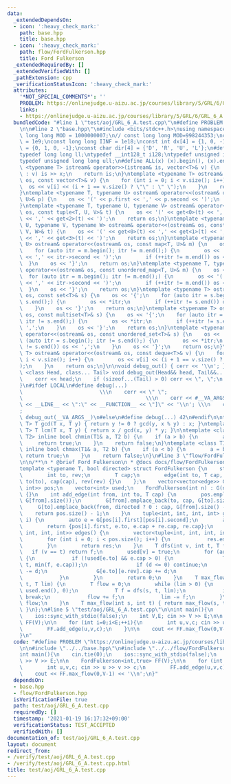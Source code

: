 ```yaml
---
data:
  _extendedDependsOn:
  - icon: ':heavy_check_mark:'
    path: base.hpp
    title: base.hpp
  - icon: ':heavy_check_mark:'
    path: flow/FordFulkerson.hpp
    title: Ford Fulkerson
  _extendedRequiredBy: []
  _extendedVerifiedWith: []
  _pathExtension: cpp
  _verificationStatusIcon: ':heavy_check_mark:'
  attributes:
    '*NOT_SPECIAL_COMMENTS*': ''
    PROBLEM: https://onlinejudge.u-aizu.ac.jp/courses/library/5/GRL/6/GRL_6_A
    links:
    - https://onlinejudge.u-aizu.ac.jp/courses/library/5/GRL/6/GRL_6_A
  bundledCode: "#line 1 \"test/aoj/GRL_6_A.test.cpp\"\n#define PROBLEM \"https://onlinejudge.u-aizu.ac.jp/courses/library/5/GRL/6/GRL_6_A\"\
    \n\n#line 2 \"base.hpp\"\n#include <bits/stdc++.h>\nusing namespace std;\nconst\
    \ long long MOD = 1000000007;\n// const long long MOD=998244353;\nconst int INF\
    \ = 1e9;\nconst long long IINF = 1e18;\nconst int dx[4] = {1, 0, -1, 0}, dy[4]\
    \ = {0, 1, 0, -1};\nconst char dir[4] = {'D', 'R', 'U', 'L'};\n#define LOCAL\n\
    typedef long long ll;\ntypedef __int128_t i128;\ntypedef unsigned int uint;\n\
    typedef unsigned long long ull;\n#define ALL(x) (x).begin(), (x).end()\n\ntemplate\
    \ <typename T> istream& operator>>(istream& is, vector<T>& v) {\n    for (T& x\
    \ : v) is >> x;\n    return is;\n}\ntemplate <typename T> ostream& operator<<(ostream&\
    \ os, const vector<T>& v) {\n    for (int i = 0; i < v.size(); i++) {\n      \
    \  os << v[i] << (i + 1 == v.size() ? \"\" : \" \");\n    }\n    return os;\n\
    }\ntemplate <typename T, typename U> ostream& operator<<(ostream& os, const pair<T,\
    \ U>& p) {\n    os << '(' << p.first << ',' << p.second << ')';\n    return os;\n\
    }\ntemplate <typename T, typename U, typename V> ostream& operator<<(ostream&\
    \ os, const tuple<T, U, V>& t) {\n    os << '(' << get<0>(t) << ',' << get<1>(t)\
    \ << ',' << get<2>(t) << ')';\n    return os;\n}\ntemplate <typename T, typename\
    \ U, typename V, typename W> ostream& operator<<(ostream& os, const tuple<T, U,\
    \ V, W>& t) {\n    os << '(' << get<0>(t) << ',' << get<1>(t) << ',' << get<2>(t)\
    \ << ',' << get<3>(t) << ')';\n    return os;\n}\ntemplate <typename T, typename\
    \ U> ostream& operator<<(ostream& os, const map<T, U>& m) {\n    os << '{';\n\
    \    for (auto itr = m.begin(); itr != m.end();) {\n        os << '(' << itr->first\
    \ << ',' << itr->second << ')';\n        if (++itr != m.end()) os << ',';\n  \
    \  }\n    os << '}';\n    return os;\n}\ntemplate <typename T, typename U> ostream&\
    \ operator<<(ostream& os, const unordered_map<T, U>& m) {\n    os << '{';\n  \
    \  for (auto itr = m.begin(); itr != m.end();) {\n        os << '(' << itr->first\
    \ << ',' << itr->second << ')';\n        if (++itr != m.end()) os << ',';\n  \
    \  }\n    os << '}';\n    return os;\n}\ntemplate <typename T> ostream& operator<<(ostream&\
    \ os, const set<T>& s) {\n    os << '{';\n    for (auto itr = s.begin(); itr !=\
    \ s.end();) {\n        os << *itr;\n        if (++itr != s.end()) os << ',';\n\
    \    }\n    os << '}';\n    return os;\n}\ntemplate <typename T> ostream& operator<<(ostream&\
    \ os, const multiset<T>& s) {\n    os << '{';\n    for (auto itr = s.begin();\
    \ itr != s.end();) {\n        os << *itr;\n        if (++itr != s.end()) os <<\
    \ ',';\n    }\n    os << '}';\n    return os;\n}\ntemplate <typename T> ostream&\
    \ operator<<(ostream& os, const unordered_set<T>& s) {\n    os << '{';\n    for\
    \ (auto itr = s.begin(); itr != s.end();) {\n        os << *itr;\n        if (++itr\
    \ != s.end()) os << ',';\n    }\n    os << '}';\n    return os;\n}\ntemplate <typename\
    \ T> ostream& operator<<(ostream& os, const deque<T>& v) {\n    for (int i = 0;\
    \ i < v.size(); i++) {\n        os << v[i] << (i + 1 == v.size() ? \"\" : \" \"\
    );\n    }\n    return os;\n}\n\nvoid debug_out() { cerr << '\\n'; }\ntemplate\
    \ <class Head, class... Tail> void debug_out(Head&& head, Tail&&... tail) {\n\
    \    cerr << head;\n    if (sizeof...(Tail) > 0) cerr << \", \";\n    debug_out(move(tail)...);\n\
    }\n#ifdef LOCAL\n#define debug(...)                                          \
    \                         \\\n    cerr << \" \";                             \
    \                                        \\\n    cerr << #__VA_ARGS__ << \" :[\"\
    \ << __LINE__ << \":\" << __FUNCTION__ << \"]\" << '\\n'; \\\n    cerr << \" \"\
    ;                                                                     \\\n   \
    \ debug_out(__VA_ARGS__)\n#else\n#define debug(...) 42\n#endif\n\ntemplate <typename\
    \ T> T gcd(T x, T y) { return y != 0 ? gcd(y, x % y) : x; }\ntemplate <typename\
    \ T> T lcm(T x, T y) { return x / gcd(x, y) * y; }\n\ntemplate <class T1, class\
    \ T2> inline bool chmin(T1& a, T2 b) {\n    if (a > b) {\n        a = b;\n   \
    \     return true;\n    }\n    return false;\n}\ntemplate <class T1, class T2>\
    \ inline bool chmax(T1& a, T2 b) {\n    if (a < b) {\n        a = b;\n       \
    \ return true;\n    }\n    return false;\n}\n#line 3 \"flow/FordFulkerson.hpp\"\
    \n\n/**\n * @brief Ford Fulkerson\n * @docs docs/flow/FordFulkerson.md\n */\n\
    template <typename T, bool directed> struct FordFulkerson {\n    struct edge {\n\
    \        int to, rev;\n        T cap;\n        edge(int to, T cap, int rev) :\
    \ to(to), cap(cap), rev(rev) {}\n    };\n    vector<vector<edge>> G;\n    vector<pair<int,\
    \ int>> pos;\n    vector<int> used;\n    FordFulkerson(int n) : G(n), used(n)\
    \ {}\n    int add_edge(int from, int to, T cap) {\n        pos.emplace_back(from,\
    \ G[from].size());\n        G[from].emplace_back(to, cap, G[to].size());\n   \
    \     G[to].emplace_back(from, directed ? 0 : cap, G[from].size() - 1);\n    \
    \    return pos.size() - 1;\n    }\n    tuple<int, int, int, int> get_edge(int\
    \ i) {\n        auto e = G[pos[i].first][pos[i].second];\n        auto re = G[e.to][e.rev];\n\
    \        return {pos[i].first, e.to, e.cap + re.cap, re.cap};\n    }\n    vector<tuple<int,\
    \ int, int, int>> edges() {\n        vector<tuple<int, int, int, int>> res;\n\
    \        for (int i = 0; i < pos.size(); i++) {\n            res.emplace_back(get_edge(i));\n\
    \        }\n        return res;\n    }\n    T dfs(int v, int t, T f) {\n     \
    \   if (v == t) return f;\n        used[v] = true;\n        for (auto& e : G[v])\
    \ {\n            if (!used[e.to] && e.cap > 0) {\n                T d = dfs(e.to,\
    \ t, min(f, e.cap));\n                if (d <= 0) continue;\n                e.cap\
    \ -= d;\n                G[e.to][e.rev].cap += d;\n                return d;\n\
    \            }\n        }\n        return 0;\n    }\n    T max_flow(int s, int\
    \ t, T lim) {\n        T flow = 0;\n        while (lim > 0) {\n            fill(used.begin(),\
    \ used.end(), 0);\n            T f = dfs(s, t, lim);\n            if (f == 0)\
    \ break;\n            flow += f;\n            lim -= f;\n        }\n        return\
    \ flow;\n    }\n    T max_flow(int s, int t) { return max_flow(s, t, numeric_limits<T>::max());\
    \ }\n};\n#line 5 \"test/aoj/GRL_6_A.test.cpp\"\n\nint main(){\n    cin.tie(0);\n\
    \    ios::sync_with_stdio(false);\n    int V,E; cin >> V >> E;\n\n    FordFulkerson<int,true>\
    \ FF(V);\n\n    for (int i=0;i<E;++i){\n        int u,v,c; cin >> u >> v >> c;\n\
    \        FF.add_edge(u,v,c);\n    }\n\n    cout << FF.max_flow(0,V-1) << '\\n';\n\
    }\n"
  code: "#define PROBLEM \"https://onlinejudge.u-aizu.ac.jp/courses/library/5/GRL/6/GRL_6_A\"\
    \n\n#include \"../../base.hpp\"\n#include \"../../flow/FordFulkerson.hpp\"\n\n\
    int main(){\n    cin.tie(0);\n    ios::sync_with_stdio(false);\n    int V,E; cin\
    \ >> V >> E;\n\n    FordFulkerson<int,true> FF(V);\n\n    for (int i=0;i<E;++i){\n\
    \        int u,v,c; cin >> u >> v >> c;\n        FF.add_edge(u,v,c);\n    }\n\n\
    \    cout << FF.max_flow(0,V-1) << '\\n';\n}"
  dependsOn:
  - base.hpp
  - flow/FordFulkerson.hpp
  isVerificationFile: true
  path: test/aoj/GRL_6_A.test.cpp
  requiredBy: []
  timestamp: '2021-01-19 16:17:32+09:00'
  verificationStatus: TEST_ACCEPTED
  verifiedWith: []
documentation_of: test/aoj/GRL_6_A.test.cpp
layout: document
redirect_from:
- /verify/test/aoj/GRL_6_A.test.cpp
- /verify/test/aoj/GRL_6_A.test.cpp.html
title: test/aoj/GRL_6_A.test.cpp
---
```

